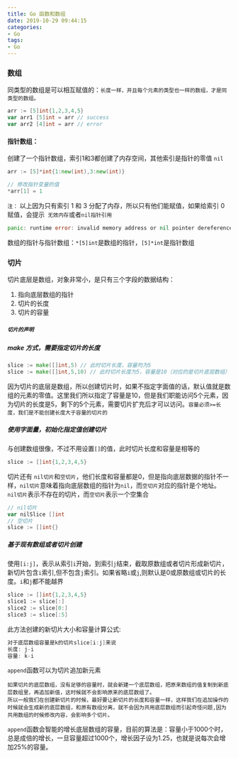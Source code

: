 ```yaml
---
title: Go 函数和数组
date: 2019-10-29 09:44:15
categories:
- Go
tags:
- Go
---
```

### 数组
同类型的数组是可以相互赋值的：`长度一样，并且每个元素的类型也一样的数组，才是同类型的数组。`
``` go
arr := [5]int{1,2,3,4,5}
var arr1 [5]int = arr // success
var arr2 [4]int = arr // error
```
#### **指针数组：**
创建了一个指针数组，索引1和3都创建了内存空间，其他索引是指针的零值 `nil `
```go
arr := [5]*int{1:new(int),3:new(int)}

// 修改指针变量的值
*arr[1] = 1
```
`注：` 以上因为只有索引 1 和 3 分配了内存，所以只有他们能赋值，如果给索引 0 赋值，会提示` 无效内存`或者`nil指针引用`
``` go
panic: runtime error: invalid memory address or nil pointer dereference
```
数组的指针与指针数组：`*[5]int`是数组的指针，`[5]*int`是指针数组
### 切片
切片底层是数组，对象非常小，是只有三个字段的数据结构：

1. 指向底层数组的指针
2. 切片的长度
3. 切片的容量

##### **`切片的声明`**
##### make 方式，需要指定切片的长度

```go
slice := make([]int,5) // 此时切片长度，容量均为5
slice := make([]int,5,10) // 此时切片长度为5，容量是10（对应的是切片底层数组）
```
因为切片的底层是数组，所以创建切片时，如果不指定字面值的话，默认值就是数组的元素的零值。这里我们所以指定了容量是10，但是我们职能访问5个元素，因为切片的长度是5，剩下的5个元素，需要切片扩充后才可以访问。`容量必须>=长度，我们是不能创建长度大于容量的切片的`

##### **使用字面量，初始化指定值创建切片**
与创建数组很像，不过不用设置`[]`的值，此时切片长度和容量是相等的
```go
slice := []int{1,2,3,4,5}
```
切片还有 `nil切片`和`空切片`，他们长度和容量都是0，但是指向底层数据的指针不一样，`nil切片`意味着指向底层数组的指针为`nil`，而`空切片`对应的指针是个地址。
`nil切片`表示不存在的切片，而`空切片`表示一个空集合
```go
// nil切片
var nilSlice []int
// 空切片
slice := []int{}
```
##### **基于现有数组或者切片创建**
使用`[i:j]`，表示从索引`i`开始，到索引`j`结束，截取原数组或者切片形成新切片，新切片包含`i`索引,但不包含`j`索引。如果省略`i`或`j`,则默认是0或原数组或切片的长度。`i`和`j`都不能越界
```go
slice := []int{1,2,3,4,5}
slice1 := slice[:] 
slice2 := slice[0:]
slice3 := slice[:5]
```
此方法创建的新切片大小和容量计算公式:
```go
对于底层数组容量是k的切片slice[i:j]来说
长度: j-i
容量: k-i
```

`append`函数可以为切片追加新元素
```
如果切片的底层数组，没有足够的容量时，就会新建一个底层数组，把原来数组的值复制到新底层数组里，再追加新值，这时候就不会影响原来的底层数组了。
所以一般我们在创建新切片的时候，最好要让新切片的长度和容量一样，这样我们在追加操作的时候就会生成新的底层数组，和原有数组分离，就不会因为共用底层数组而引起奇怪问题,因为共用数组的时候修改内容，会影响多个切片。
```
`append`函数会智能的增长底层数组的容量，目前的算法是：容量小于1000个时，总是成倍的增长，一旦容量超过1000个，增长因子设为1.25，也就是说每次会增加25%的容量。